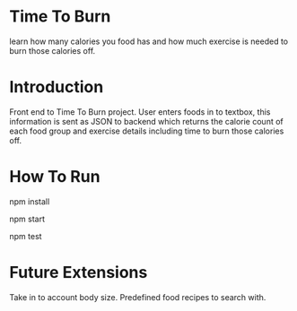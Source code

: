 # Time To Burn

learn how many calories you food has and how much exercise is needed to burn those calories off.

# Introduction
Front end to Time To Burn project. User enters foods in to textbox, this information is sent as JSON to backend which returns the calorie count of each food group and exercise details including time to burn those calories off. 

# How To Run

npm install

npm start

npm test

# Future Extensions
Take in to account body size.
Predefined food recipes to search with.